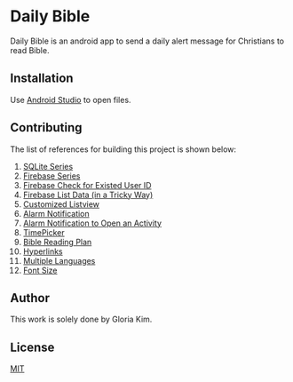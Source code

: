# Daily Bible

Daily Bible is an android app to send a daily alert message for Christians to read Bible.

## Installation

Use [Android Studio](https://developer.android.com/studio/install) to open files.

## Contributing

The list of references for building this project is shown below:

1. [SQLite Series](https://www.youtube.com/watch?v=zTD6Zi7d9hc&list=PLgCYzUzKIBE8A8iKd3e84JxymFIORn_Lk)
2. [Firebase Series](https://www.youtube.com/watch?v=lnidtzL71ZA)
3. [Firebase Check for Existed User ID](https://stackoverflow.com/questions/47893328/checking-if-a-particular-value-exists-in-the-firebase-database)
4. [Firebase List Data (in a Tricky Way)](https://stackoverflow.com/questions/50987788/retrieving-a-firebase-string-array-to-an-array)
5. [Customized Listview](https://stackoverflow.com/questions/5563698/how-to-change-text-color-of-simple-list-item)
6. [Alarm Notification](https://codinginflow.com/tutorials/android/alarmmanager)
7. [Alarm Notification to Open an Activity](https://www.youtube.com/watch?v=j6kQ9gikU-A)
8. [TimePicker](https://www.tutlane.com/tutorial/android/android-timepicker-with-examples)
9. [Bible Reading Plan](https://www.biblestudytools.com/bible-reading-plan/)
10. [Hyperlinks](https://www.youtube.com/watch?v=aQIqQ2-lyO8)
11. [Multiple Languages](https://www.youtube.com/watch?v=zILw5eV9QBQ)
12. [Font Size](https://stackoverflow.com/questions/12704216/how-to-change-the-font-size-in-a-whole-application-programmatically-android#:~:text=you%20can%20scale%20to%20text,50%20would%20make%20it%20half.&text=Call%20setTextSize()%20on%20all,layout%20texts%20on%20the%20screen.)


## Author

This work is solely done by Gloria Kim.

## License
[MIT](https://choosealicense.com/licenses/mit/)
